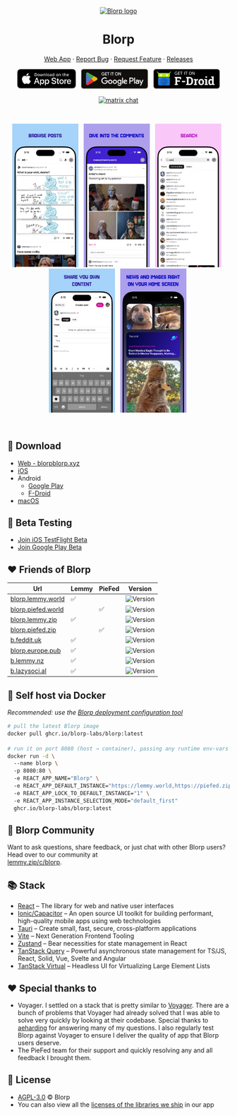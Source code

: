 <p align="center">
  <a href="https://blorpblorp.xyz/" target="_blank" rel="noopener noreferrer">
    <img width="185" height="120" src="https://github.com/user-attachments/assets/2aee1810-2d98-461a-989d-3282a2b93a2e" alt="Blorp logo">
  </a>
  <h1 align="center">Blorp</h1>
</p>

<p align="center">
<a href="https://blorpblorp.xyz/" target="_blank" rel="noopener noreferrer">Web App</a> · <a href="https://github.com/Blorp-Labs/blorp/issues/new?assignees=&labels=bug&projects=&template=bug_report.md&title=">Report Bug</a> · <a href="https://github.com/Blorp-Labs/blorp/issues/new?assignees=&labels=enhancement&projects=&template=feature_request.md&title=">Request Feature</a> · <a href="https://github.com/Blorp-Labs/blorp/releases">Releases</a>
</p>

<p align="center">
&nbsp;<a href="https://apps.apple.com/us/app/blorp-for-lemmy/id6739925430"><img src="public/badges/ios.svg" height="45"></a>&nbsp;
&nbsp;<a href="https://play.google.com/store/apps/details?id=xyz.blorpblorp.app"><img src="public/badges/play.svg" height="45"></a>&nbsp;
&nbsp;<a href="https://f-droid.org/en/packages/xyz.blorpblorp.app/"><img src="public/badges/fdroid.png" height="45"></a>&nbsp;
</p>
<p align="center">
  <a href="https://matrix.to/#/#blorp:matrix.org"><img src="https://img.shields.io/badge/chat-matrix-blue?style=flat-square&logo=matrix" alt="matrix chat"></a>
</p>
<br/>

<p align="center">
 &nbsp;<img src="public/screenshots/iphone-1.png" width="150">&nbsp;
 &nbsp;<img src="public/screenshots/iphone-2.png" width="150">&nbsp;
 &nbsp;<img src="public/screenshots/iphone-3.png" width="150">&nbsp;
 &nbsp;<img src="public/screenshots/iphone-4.png" width="150">&nbsp;
 &nbsp;<img src="public/screenshots/iphone-5.png" width="150">&nbsp;
</p>
<br/>

## 🚀 Download

* [Web - blorpblorp.xyz](https://blorpblorp.xyz)
* [iOS](https://apps.apple.com/us/app/blorp-for-lemmy/id6739925430)
* Android
    * [Google Play](https://play.google.com/store/apps/details?id=xyz.blorpblorp.app)
    * [F-Droid](https://f-droid.org/en/packages/xyz.blorpblorp.app/)
* [macOS](https://github.com/Blorp-Labs/blorp/releases/latest)

## 🧪 Beta Testing

* [Join iOS TestFlight Beta](https://testflight.apple.com/join/T2pYyShr)
* [Join Google Play Beta](https://play.google.com/apps/testing/xyz.blorpblorp.app)

## ❤️ Friends of Blorp
| Url | Lemmy | PieFed | Version |
|-----|-----|-----|----|
| [blorp.lemmy.world](https://blorp.lemmy.world) | ✅ || ![Version](https://img.shields.io/badge/dynamic/json?url=https://blorp.lemmy.world/package.json&query=%24.version&label=&cacheSeconds=300) |
| [blorp.piefed.world](https://blorp.piefed.world) || ✅ | ![Version](https://img.shields.io/badge/dynamic/json?url=https://blorp.piefed.world/package.json&query=%24.version&label=&cacheSeconds=300) |
| [blorp.lemmy.zip](https://blorp.lemmy.zip) | ✅ || ![Version](https://img.shields.io/badge/dynamic/json?url=https://blorp.lemmy.zip/package.json&query=%24.version&label=&cacheSeconds=300) |
| [blorp.piefed.zip](https://blorp.piefed.zip) || ✅ | ![Version](https://img.shields.io/badge/dynamic/json?url=https://blorp.piefed.zip/package.json&query=%24.version&label=&cacheSeconds=300) |
| [b.feddit.uk](https://b.feddit.uk) | ✅ || ![Version](https://img.shields.io/badge/dynamic/json?url=https://b.feddit.uk/package.json&query=%24.version&label=&cacheSeconds=300) |
| [blorp.europe.pub](https://blorp.europe.pub) | ✅ || ![Version](https://img.shields.io/badge/dynamic/json?url=https://blorp.europe.pub/package.json&query=%24.version&label=&cacheSeconds=300) |
| [b.lemmy.nz](https://b.lemmy.nz/) | ✅ || ![Version](https://img.shields.io/badge/dynamic/json?url=https://b.lemmy.nz/package.json&query=%24.version&label=&cacheSeconds=300) |
| [b.lazysoci.al](https://b.lazysoci.al) | ✅ || ![Version](https://img.shields.io/badge/dynamic/json?url=https://b.lazysoci.al/package.json&query=%24.version&label=&cacheSeconds=300) |

## 🐳 Self host via Docker

*Recommended: use the [Blorp deployment configuration tool](https://deploy.blorpblorp.xyz/)*

```bash
# pull the latest Blorp image
docker pull ghcr.io/blorp-labs/blorp:latest

# run it on port 8080 (host → container), passing any runtime env‑vars you need
docker run -d \ 
  --name blorp \ 
  -p 8080:80 \ 
  -e REACT_APP_NAME="Blorp" \ 
  -e REACT_APP_DEFAULT_INSTANCE="https://lemmy.world,https://piefed.zip" \ 
  -e REACT_APP_LOCK_TO_DEFAULT_INSTANCE="1" \ 
  -e REACT_APP_INSTANCE_SELECTION_MODE="default_first"  
  ghcr.io/blorp-labs/blorp:latest
```

## 💬 Blorp Community

Want to ask questions, share feedback, or just chat with other Blorp users? Head over to our community at  
[lemmy.zip/c/blorp](https://lemmy.zip/c/blorp).

## 📚 Stack

* [React](https://react.dev/) – The library for web and native user interfaces
* [Ionic/Capacitor](https://ionicframework.com/docs/) – An open source UI toolkit for building performant, high-quality mobile apps using web technologies
* [Tauri](https://tauri.app/) – Create small, fast, secure, cross-platform applications
* [Vite](https://vite.dev/) – Next Generation Frontend Tooling
* [Zustand](https://github.com/pmndrs/zustand/) – Bear necessities for state management in React
* [TanStack Query](https://tanstack.com/query/docs) – Powerful asynchronous state management for TS/JS, React, Solid, Vue, Svelte and Angular
* [TanStack Virtual](https://tanstack.com/virtual/latest) – Headless UI for Virtualizing Large Element Lists

## ❤️ Special thanks to 

* Voyager. I settled on a stack that is pretty similar to [Voyager](https://github.com/aeharding/voyager). There are a bunch of problems that Voyager had already solved that I was able to solve very quickly by looking at their codebase. Special thanks to [aeharding](https://github.com/aeharding) for answering many of my questions. I also regularly test Blorp against Voyager to ensure I deliver the quality of app that Blorp users deserve.
* The PieFed team for their support and quickly resolving any and all feedback I brought them.

## 📄 License

* [AGPL-3.0](https://github.com/Blorp-Labs/blorp/blob/main/LICENSE) © Blorp
* You can also view all the [licenses of the libraries we ship](https://github.com/Blorp-Labs/blorp/blob/main/THIRD-PARTY-NOTICES.md) in our app
